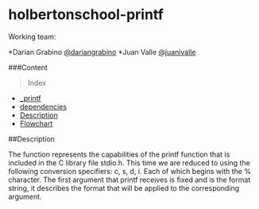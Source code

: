 # holbertonschool-printf

Working team:

*Darian Grabino
[@dariangrabino](https://github.com/DarianGrabino)
*Juan Valle
[@juanivalle](https://github.com/juanivalle)


###Content
> Index

- [_printf](#_printf)
- [dependencies](#dependencies)
- [Description](#description)
- [Flowchart](#flowchart)


##Description

The function represents the capabilities of the printf function that is included in the C library file stdio.h.
This time we are reduced to using the following conversion specifiers: c, s, d, i. Each of which begins with the % character.
The first argument that printf receives is fixed and is the format string, it describes the format that will be applied to the corresponding argument.
